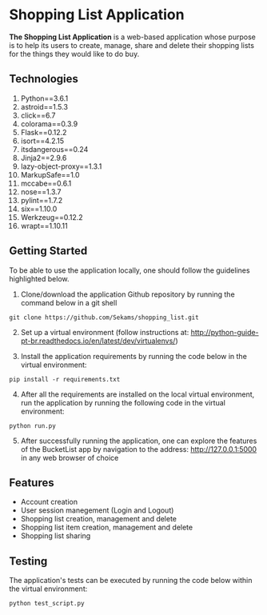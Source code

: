# Shopping List Application

**The Shopping List Application** is a web-based application whose purpose is to help its users to create, manage, share and delete their shopping lists for the things they would like to do buy.

## Technologies
1. Python==3.6.1
2. astroid==1.5.3
3. click==6.7
4. colorama==0.3.9
5. Flask==0.12.2
6. isort==4.2.15
7. itsdangerous==0.24
8. Jinja2==2.9.6
9. lazy-object-proxy==1.3.1
10. MarkupSafe==1.0
11. mccabe==0.6.1
12. nose==1.3.7
13. pylint==1.7.2
14. six==1.10.0
15. Werkzeug==0.12.2
16. wrapt==1.10.11

## Getting Started
To be able to use the application locally, one should follow the guidelines highlighted below.

1. Clone/download the application Github repository by running the command below in a git shell
```
git clone https://github.com/Sekams/shopping_list.git
```
2. Set up a virtual environment (follow instructions at: http://python-guide-pt-br.readthedocs.io/en/latest/dev/virtualenvs/)

3. Install the application requirements by running the code below in the virtual environment:
```
pip install -r requirements.txt
```
4. After all the requirements are installed on the local virtual environment, run the application by running the following code in the virtual environment:
```
python run.py
```
5. After successfully running the application, one can explore the features of the BucketList app by navigation to the address: http://127.0.0.1:5000 in any web browser of choice

## Features
* Account creation
* User session manegement (Login and Logout)
* Shopping list creation, management and delete
* Shopping list item creation, management and delete
* Shopping list sharing

## Testing
The application's tests can be executed by running the code below within the virtual environment:
```
python test_script.py
```